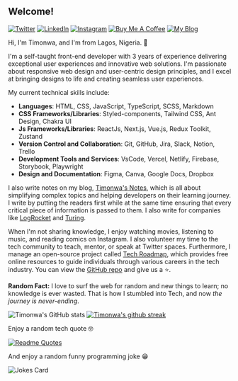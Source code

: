 ## Welcome!

<a href="https://www.twitter.com/timonwa_"><img alt="Twitter" src="https://img.shields.io/badge/Twitter%20-%23ffdfba.svg?&style=for-the-badge&logo=Twitter&logoColor=434141"/></a>
<a href="https://www.linkedin.com/in/timonwa"><img alt="LinkedIn" src="https://img.shields.io/badge/LinkedIn%20-%23ffdfba.svg?&style=for-the-badge&logo=LinkedIn&logoColor=434141"/></a> 
<a href="https://www.instagram.com/timonwa_codes"><img alt="Instagram" src="https://img.shields.io/badge/Instagram%20-%23ffdfba.svg?&style=for-the-badge&logo=Instagram&logoColor=434141"/></a>
<a href="https://www.buymeacoffee.com/timonwa"><img src="https://img.shields.io/badge/%20%E2%98%95%20Sponsor%20me%20-ffdfba.svg?&style=for-the-badge" alt="Buy Me A Coffee"></a>
<a href="https://blog.timonwa.com"><img src="https://img.shields.io/badge/-✍%EF%B8%8F%20My%20Blog%20-ffdfba.svg?&style=for-the-badge" alt="My Blog"></a>

Hi, I'm Timonwa, and I'm from Lagos, Nigeria. :wave:

I'm a self-taught front-end developer with 3 years of experience delivering exceptional user experiences and innovative web solutions.
I'm passionate about responsive web design and user-centric design principles, and I excel at bringing designs to life and creating seamless user experiences.

My current technical skills include:
- **Languages**: HTML, CSS, JavaScript, TypeScript, SCSS, Markdown
- **CSS Frameworks/Libraries**: Styled-components, Tailwind CSS, Ant Design, Chakra UI
- **Js Frameworks/Libraries**: ReactJs, Next.js, Vue.js, Redux Toolkit, Zustand
- **Version Control and Collaboration**: Git, GitHub, Jira, Slack, Notion, Trello
- **Development Tools and Services**: VsCode, Vercel, Netlify, Firebase, Storybook, Playwright
- **Design and Documentation**: Figma, Canva, Google Docs, Dropbox

I also write notes on my blog, [Timonwa's Notes](https://blog.timonwa.com), which is all about simplifying complex topics and helping developers on their learning journey. I write by putting the readers first while at the same time ensuring that every critical piece of information is passed to them. I also write for companies like [LogRocket](https://blog.logrocket.com/author/pelumiakintokun/) and [Turing](https://www.turing.com/kb/how-to-debug-react).

When I'm not sharing knowledge, I enjoy watching movies, listening to music, and reading comics on Instagram. I also volunteer my time to the tech community to teach, mentor, or speak at Twitter spaces. Furthermore, I manage an open-source project called [Tech Roadmap](https://techroadmap.xyz), which provides free online resources to guide individuals through various careers in the tech industry. You can view the [GitHub repo](https://github.com/Timonwa/techroadmap) and give us a :star:.

**Random Fact:** I love to surf the web for random and new things to learn; no knowledge is ever wasted. That is how I stumbled into Tech, and now *the journey is never-ending*.

![Timonwa's GitHub stats](https://github-readme-stats.vercel.app/api?username=timonwa&show_icons=true&theme=dracula)
[![Timonwa's github streak](https://github-readme-streak-stats.herokuapp.com/?user=timonwa&theme=dracula)](https://github.com/timonwa/github-readme-streak-stats)

Enjoy a random tech quote :nerd_face:

[![Readme Quotes](https://quotes-github-readme.vercel.app/api?type=horizontal)](https://github.com/piyushsuthar/github-readme-quotes)

And enjoy a random funny programming joke :grin:

![Jokes Card](https://readme-jokes.vercel.app/api)
